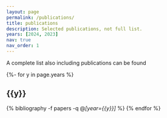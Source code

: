 ```yaml
---
layout: page
permalink: /publications/
title: publications
description: Selected publications, not full list.
years: [2024, 2023]
nav: true
nav_order: 1
---
```


A complete list also including  publications can be found

<!-- _pages/publications.md -->

<div class="publications">


{%- for y in page.years %}

  <h2 class="year">{{y}}</h2>

  {% bibliography -f papers -q @*[year={{y}}]* %}
{% endfor %}

</div>
